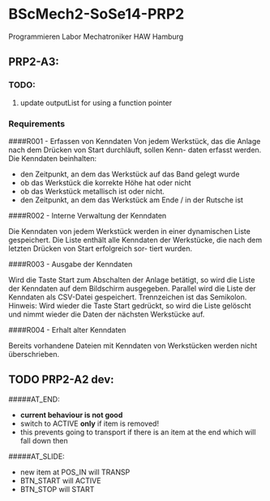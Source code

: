 BScMech2-SoSe14-PRP2
====================

Programmieren Labor Mechatroniker HAW Hamburg

## PRP2-A3:

### TODO:

1. update outputList for using a function pointer

### Requirements

####R001 - Erfassen von Kenndaten 
Von jedem Werkstück, das die Anlage nach dem Drücken von Start durchläuft, sollen Kenn- daten erfasst werden.Die Kenndaten beinhalten:
* den Zeitpunkt, an dem das Werkstück auf das Band gelegt wurde* ob das Werkstück die korrekte Höhe hat oder nicht* ob das Werkstück metallisch ist oder nicht.* den Zeitpunkt, an dem das Werkstück am Ende / in der Rutsche ist
####R002 - Interne Verwaltung der Kenndaten
Die Kenndaten von jedem Werkstück werden in einer dynamischen Liste gespeichert. Die Liste enthält alle Kenndaten der Werkstücke, die nach dem letzten Drücken von Start erfolgreich sor- tiert wurden.
####R003 - Ausgabe der Kenndaten
Wird die Taste Start zum Abschalten der Anlage betätigt, so wird die Liste der Kenndaten auf dem Bildschirm ausgegeben. Parallel wird die Liste der Kenndaten als CSV-Datei gespeichert. Trennzeichen ist das Semikolon.Hinweis: Wird wieder die Taste Start gedrückt, so wird die Liste gelöscht und nimmt wieder die Daten der nächsten Werkstücke auf.####R004 - Erhalt alter Kenndaten
Bereits vorhandene Dateien mit Kenndaten von Werkstücken werden nicht überschrieben.



## TODO PRP2-A2 dev:

#####AT_END: 
* **current behaviour is not good**
* switch to ACTIVE **only** if item is removed!
* this prevents going to transport if there is an item at the end which will fall down then

#####AT_SLIDE:
* new item at POS_IN will TRANSP
* BTN_START will ACTIVE
* BTN_STOP will START
